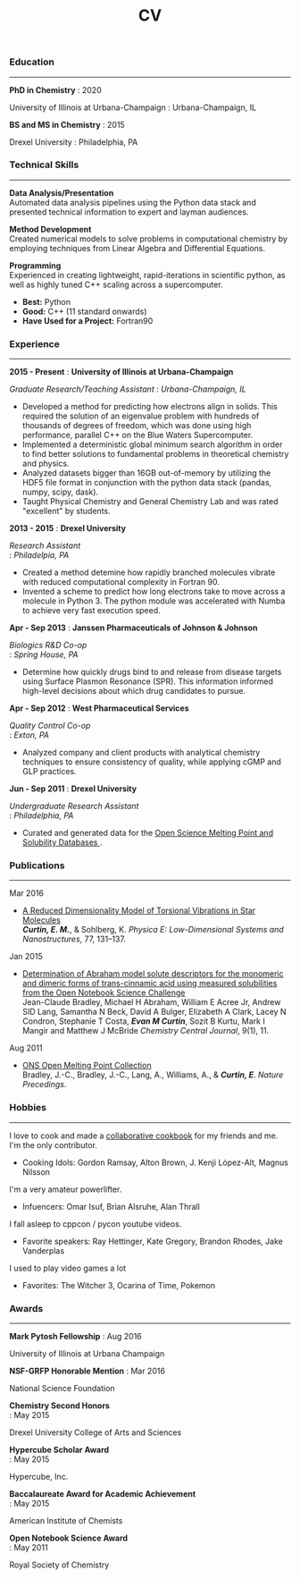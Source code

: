 ﻿---
layout: page
title: CV
---

<!-- TODO: Add some color to this! -->

### Education
--------------------------------------------------------------------------------
**PhD in Chemistry**
: 2020

University of Illinois at Urbana-Champaign
: Urbana-Champaign, IL

**BS and MS in Chemistry**
: 2015

Drexel University
: Philadelphia, PA


### Technical Skills
--------------------------------------------------------------------------------

**Data Analysis/Presentation**  
Automated data analysis pipelines using the Python data stack and presented
technical information to expert and layman audiences.

**Method Development**  
Created numerical models to solve problems in computational chemistry by
employing techniques from Linear Algebra and Differential Equations.

**Programming**  
Experienced in creating lightweight, rapid-iterations in scientific python,
as well as highly tuned C++ scaling across a supercomputer.  
  - **Best:** Python
  - **Good:** C++ (11 standard onwards)
  - **Have Used for a Project:** Fortran90  


### Experience
--------------------------------------------------------------------------------

**2015 - Present**
: **University of Illinois at Urbana-Champaign**

*Graduate Research/Teaching Assistant*
: *Urbana-Champaign, IL*


- Developed a method for predicting how electrons align in solids. This
required the solution of an eigenvalue problem with hundreds of thousands of
degrees of freedom, which was done using high performance, parallel C++ on the
Blue Waters Supercomputer.
- Implemented a deterministic global minimum search algorithm in order to find
better solutions to fundamental
problems in theoretical chemistry and physics.
- Analyzed datasets bigger than 16GB out-of-memory by utilizing the HDF5 file
format in conjunction with the python
data stack (pandas, numpy, scipy, dask).    
- Taught Physical Chemistry and General Chemistry Lab and was
rated "excellent" by students.

**2013 - 2015**
: **Drexel University**  

*Research Assistant*   
: *Philadelpia, PA*

- Created a method detemine how rapidly branched molecules vibrate with reduced
computational complexity in Fortran 90.
- Invented a scheme to predict how long electrons take to move
across a molecule in Python 3. The python module was accelerated with Numba to
achieve very fast execution speed.

**Apr - Sep 2013**
: **Janssen Pharmaceuticals of Johnson & Johnson**  

*Biologics R&D Co-op*   
: *Spring House, PA*

- Determine how quickly drugs bind to and release from disease targets using
Surface Plasmon Resonance (SPR). This information informed high-level decisions
about which drug candidates to pursue.

**Apr - Sep 2012**
: **West Pharmaceutical Services**    

*Quality Control Co-op*  
: *Exton, PA*

- Analyzed company and client products with analytical chemistry techniques to
ensure consistency of quality, while applying cGMP and GLP practices.

**Jun - Sep 2011**
: **Drexel University**    

*Undergraduate Research Assistant*    
: *Philadelphia, PA*

- Curated and generated data for the
[Open Science Melting Point and Solubility Databases
](http://usefulchem.wikispaces.com/).

### Publications
--------------------------------------------------------------------------------

Mar 2016
  - [A Reduced Dimensionality Model of Torsional Vibrations in
     Star Molecules
    ](http://dx.doi.org/10.1016/j.physe.2015.11.013)  
    ***Curtin, E. M.***, & Sohlberg, K.
    *Physica E: Low-Dimensional Systems and Nanostructures*, 77, 131–137.

Jan 2015
  - [Determination of Abraham model solute descriptors for the
     monomeric and dimeric forms of trans-cinnamic acid using
     measured solubilities from the Open Notebook Science
     Challenge
    ](http://dx.doi.org/10.1186/s13065-015-0080-9)   
    Jean-Claude Bradley, Michael H Abraham, William E Acree Jr,
    Andrew SID Lang, Samantha N Beck, David A Bulger, Elizabeth A Clark,
    Lacey N Condron, Stephanie T Costa, ***Evan M Curtin***,
    Sozit B Kurtu, Mark I Mangir and Matthew J McBride
    *Chemistry Central Journal*, 9(1), 11.

Aug 2011
  - [ONS Open Melting Point Collection
    ](http://dx.doi.org/10.1038/npre.2011.6229.1)  
    Bradley, J.-C., Bradley, J.-C., Lang, A., Williams, A., & ***Curtin, E***.
    *Nature Precedings*.

### Hobbies
--------------------------------------------------------------------------------

I love to cook and  made a [collaborative cookbook](
 https://evanandfriends.github.io/) for my
friends and me. I'm the only contributor.
 - Cooking Idols: Gordon Ramsay, Alton Brown, J. Kenji López-Alt, Magnus Nilsson

I'm a very amateur powerlifter.
 - Infuencers: Omar Isuf, Brian Alsruhe, Alan Thrall

I fall asleep to cppcon / pycon youtube videos.
 - Favorite speakers: Ray Hettinger, Kate Gregory, Brandon Rhodes, Jake Vanderplas

I used to play video games a lot
 - Favorites: The Witcher 3, Ocarina of Time, Pokemon

### Awards
--------------------------------------------------------------------------------


**Mark Pytosh Fellowship**
: Aug 2016

University of Illinois at Urbana Champaign


**NSF-GRFP Honorable Mention**
: Mar 2016

National Science Foundation


**Chemistry Second Honors**  
: May 2015

Drexel University College of Arts and Sciences


**Hypercube Scholar Award**  
: May 2015

Hypercube, Inc.


**Baccalaureate Award for Academic Achievement**  
: May 2015

American Institute of Chemists


**Open Notebook Science Award**  
: May 2011

Royal Society of Chemistry
